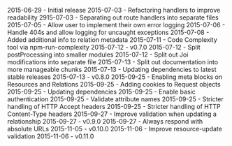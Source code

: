 2015-06-29 - Initial release
2015-07-03 - Refactoring handlers to improve readability
2915-07-03 - Separating out route handlers into separate files
2015-07-05 - Allow user to implement their own error logging
2015-07-06 - Handle 404s and allow logging for uncaught exceptions
2015-07-08 - Added additional info to relation metadata
2015-07-11 - Code Complexity tool via npm-run-complexity
2015-07-12 - v0.7.0
2015-07-12 - Split postProcessing into smaller modules
2015-07-12 - Split out Joi modifications into separate file
2015-07-13 - Split out documentation into more manageable chunks
2015-07-13 - Updating dependencies to latest stable releases
2015-07-13 - v0.8.0
2015-09-25 - Enabling meta blocks on Resources and Relations
2015-09-25 - Adding cookies to Request objects
2015-09-25 - Updating dependencies
2015-09-25 - Enable basic authentication
2015-09-25 - Validate attribute names
2015-09-25 - Stricter handling of HTTP Accept headers
2015-09-25 - Stricter handling of HTTP Content-Type headers
2015-09-27 - Improve validation when updating a relationship
2015-09-27 - v0.9.0
2015-09-27 - Always respond with absolute URLs
2015-11-05 - v0.10.0
2015-11-06 - Improve resource-update validation
2015-11-06 - v0.11.0

